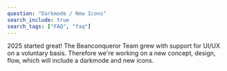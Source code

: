 ```yaml
---
question: "Darkmode / New Icons"
search_include: true
search_tags: ["FAQ", "faq"]
---
```

2025 started great! The Beanconqueror Team grew with support for UI/UX on a voluntary basis.
Therefore we're working on a new concept, design, flow, which will include a darkmode and new icons.
